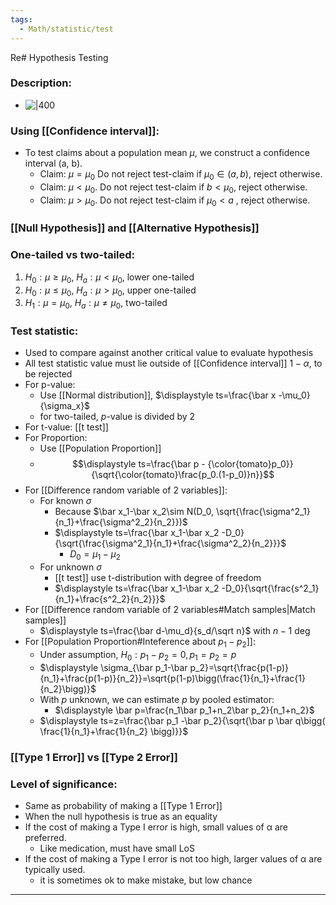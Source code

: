 ```yaml
---
tags:
  - Math/statistic/test
---
```

Re# Hypothesis Testing
### Description:
- ![|400](https://sixsigmadsi.com/wp-content/uploads/2021/06/Type-I-and-II-errors.jpg)
### Using [[Confidence interval]]:
- To test claims about a population mean $\mu$, we construct a confidence interval (a, b).
	- Claim: $\mu = \mu_0$ Do not reject test-claim if $\mu_0\in (a, b)$, reject otherwise.
	- Claim: $\mu< \mu_0$. Do not reject test-claim if $b < \mu_0$, reject otherwise.
	- Claim: $\mu>\mu_0$. Do not reject test-claim if $\mu_0<a$ , reject otherwise.
### [[Null Hypothesis]] and [[Alternative Hypothesis]]
### One-tailed vs two-tailed:
1. $H_0:\mu \ge \mu_0, \ H_a:\mu< \mu_0$, lower one-tailed
2. $H_0: \mu \le \mu_0, \ H_a: \mu> \mu_0$, upper one-tailed
3. $H_1: \mu=\mu_0, \ H_a:\mu\not = \mu_0$, two-tailed
### Test statistic:
- Used to compare against another critical value to evaluate hypothesis
- All test statistic value must lie outside of [[Confidence interval]] $1-\alpha$, to be rejected
- For p-value:
	- Use [[Normal distribution]], $\displaystyle ts=\frac{\bar x -\mu_0}{\sigma_x}$ 
	- for two-tailed, $p$-value is divided by 2
- For t-value: [[t test]]
- For Proportion:
	- Use [[Population Proportion]]
	- $$\displaystyle ts=\frac{\bar p - {\color{tomato}p_0}}{\sqrt{\color{tomato}\frac{p_0.(1-p_0)}n}}$$
- For [[Difference random variable of 2 variables]]:
	- For known $\sigma$
		- Because $\bar x_1-\bar x_2\sim N(D_0, \sqrt{\frac{\sigma^2_1}{n_1}+\frac{\sigma^2_2}{n_2}})$ 
		- $\displaystyle ts=\frac{\bar x_1-\bar x_2 -D_0}{\sqrt{\frac{\sigma^2_1}{n_1}+\frac{\sigma^2_2}{n_2}}}$ 
			- $D_0=\mu_1-\mu_2$
	- For unknown $\sigma$
		- [[t test]] use t-distribution with degree of freedom
		- $\displaystyle ts=\frac{\bar x_1-\bar x_2 -D_0}{\sqrt{\frac{s^2_1}{n_1}+\frac{s^2_2}{n_2}}}$
- For [[Difference random variable of 2 variables#Match samples|Match samples]]
	- $\displaystyle ts=\frac{\bar d-\mu_d}{s_d/\sqrt n}$  with $n-1$ deg
- For [[Population Proportion#Inteference about $p_1-p_2$]]:
	- Under assumption, $H_0: p_1-p_2= 0, p_1=p_2=p$ 
	- $\displaystyle \sigma_{\bar p_1-\bar p_2}=\sqrt{\frac{p(1-p)}{n_1}+\frac{p(1-p)}{n_2}}=\sqrt{p(1-p)\bigg(\frac{1}{n_1}+\frac{1}{n_2}\bigg)}$  
	- With $p$ unknown, we can estimate $p$ by pooled estimator:
		- $\displaystyle \bar p=\frac{n_1\bar p_1+n_2\bar p_2}{n_1+n_2}$ 
	- $\displaystyle ts=z=\frac{\bar p_1 -\bar p_2}{\sqrt{\bar p \bar q\bigg( \frac{1}{n_1}+\frac{1}{n_2} \bigg)}}$  
### [[Type 1 Error]] vs [[Type 2 Error]]
### Level of significance:
- Same as probability of making a [[Type 1 Error]] 
- When the null hypothesis is true as an equality
- If the cost of making a Type I error is high, small values of α are preferred. 
	- Like medication, must have small LoS
- If the cost of making a Type I error is not too high, larger values of α are typically used.
	- it is sometimes ok to make mistake, but low chance
---
